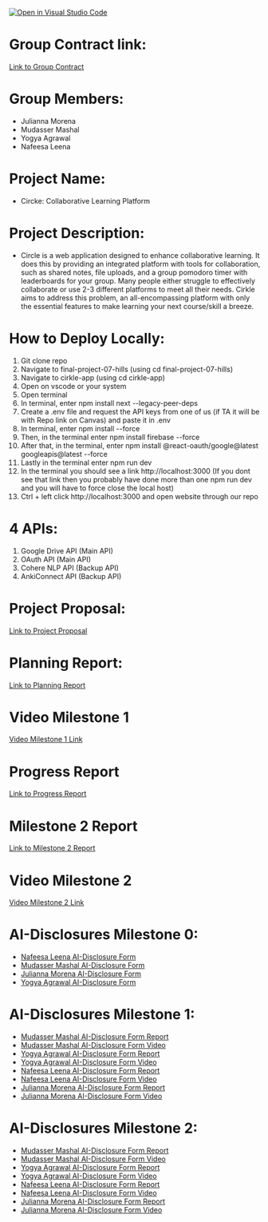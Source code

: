 [![Open in Visual Studio Code](https://classroom.github.com/assets/open-in-vscode-2e0aaae1b6195c2367325f4f02e2d04e9abb55f0b24a779b69b11b9e10269abc.svg)](https://classroom.github.com/online_ide?assignment_repo_id=17914869&assignment_repo_type=AssignmentRepo)

# Group Contract link:
[Link to Group Contract](docs/contract/CMPT-276-Group7-Contract.pdf)

# Group Members:
- Julianna Morena
- Mudasser Mashal
- Yogya Agrawal
- Nafeesa Leena

# Project Name:
- Circke: Collaborative Learning Platform

# Project Description:
- Circle is a web application designed to enhance collaborative learning. 
It does this by providing an integrated platform with tools for collaboration, 
such as shared notes, file uploads, and a group pomodoro timer with 
leaderboards for your group. Many people either struggle to effectively collaborate 
or use 2-3 different platforms to meet all their needs. Cirkle aims to address this problem, 
an all-encompassing platform with only the essential features to make learning your
 next course/skill a breeze.

# How to Deploy Locally:
1. Git clone repo
2. Navigate to final-project-07-hills (using cd final-project-07-hills)
3. Navigate to cirkle-app (using cd cirkle-app)
4. Open on vscode or your system
5. Open terminal
6. In terminal, enter npm install next --legacy-peer-deps
7. Create a .env file and request the API keys from one of us (if TA it will be with Repo link on Canvas) and paste it in .env
8. In terminal, enter npm install --force
9. Then, in the terminal enter npm install firebase --force
10. After that, in the terminal, enter npm install @react-oauth/google@latest googleapis@latest --force
11. Lastly in the terminal enter npm run dev
12. In the terminal you should see a link http://localhost:3000 (If you dont see that link then you probably have done more than one npm run dev and you will have to force close the local host)
13. Ctrl + left click http://localhost:3000 and open website through our repo

# 4 APIs:
1. Google Drive API (Main API)
2. OAuth API (Main API)
3. Cohere NLP API (Backup API)
4. AnkiConnect API (Backup API)

# Project Proposal:
[Link to Project Proposal](docs/proposal/Proposal_Project_CMPT276.pdf)

# Planning Report:
[Link to Planning Report](docs/reports/CMPT-276-M1-Report.pdf)

# Video Milestone 1
[Video Milestone 1 Link](https://drive.google.com/file/d/18Ssu78-thtO6I0n-fLGf6IYGUS6D3XRS/view?usp=sharing)

# Progress Report
[Link to Progress Report]()

# Milestone 2 Report
[Link to Milestone 2 Report]()

# Video Milestone 2
[Video Milestone 2 Link]()

# AI-Disclosures Milestone 0:
- [Nafeesa Leena AI-Disclosure Form](docs/ai-disclosures/P0_AI_Declaration_Nafeesa_Leena_301576890.pdf)
- [Mudasser Mashal AI-Disclosure Form](docs/ai-disclosures/P0_AI_Declaration_Mudasser_Mashal_301562811.pdf)
- [Julianna Morena AI-Disclosure Form](docs/ai-disclosures/P0_AI_Declaration_Julianna_Morena_301577023.pdf)
- [Yogya Agrawal AI-Disclosure Form](docs/ai-disclosures/P0_AI_Declaration_Yogya_Agrawal_301590908.pdf)

# AI-Disclosures Milestone 1:
- [Mudasser Mashal AI-Disclosure Form Report](docs/ai-disclosures/P1_Report_AI_Declaration_Mudasser_Mashal_301562811.pdf)
- [Mudasser Mashal AI-Disclosure Form Video](docs/ai-disclosures/P1_Video_AI_Declaration_Mudasser_Mashal_301562811.pdf)
- [Yogya Agrawal AI-Disclosure Form Report](docs/ai-disclosures/P1_Report_AI_Declaration_Yogya_Agrawal_301590908.pdf)
- [Yogya Agrawal AI-Disclosure Form Video](docs/ai-disclosures/P1_Video_AI_Declaration_Yogya_Agrawal_301590908.pdf)
- [Nafeesa Leena AI-Disclosure Form Report](docs/ai-disclosures/P1_Report_AI_Declaration_Nafeesa_Leena_301576890.pdf)
- [Nafeesa Leena AI-Disclosure Form Video](docs/ai-disclosures/P1_Video_AI_Declaration_Nafeesa_Leena_301576890.pdf)
- [Julianna Morena AI-Disclosure Form Report](docs/ai-disclosures/P1_Report_AI_Declaration_Julianna_Morena_301577023.pdf)
- [Julianna Morena AI-Disclosure Form Video](docs/ai-disclosures/P1_Video_AI_Declaration_Julianna_Morena_301577023.pdf)

# AI-Disclosures Milestone 2:
- [Mudasser Mashal AI-Disclosure Form Report]()
- [Mudasser Mashal AI-Disclosure Form Video]()
- [Yogya Agrawal AI-Disclosure Form Report]()
- [Yogya Agrawal AI-Disclosure Form Video]()
- [Nafeesa Leena AI-Disclosure Form Report]()
- [Nafeesa Leena AI-Disclosure Form Video]()
- [Julianna Morena AI-Disclosure Form Report]()
- [Julianna Morena AI-Disclosure Form Video]()
